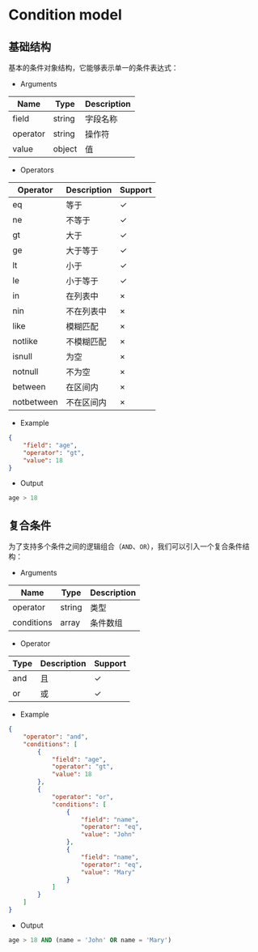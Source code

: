 # Condition model

## 基础结构

基本的条件对象结构，它能够表示单一的条件表达式：

- Arguments

| Name | Type | Description |
| --- | --- | --- |
| field | string | 字段名称 |
| operator | string | 操作符 |
| value | object | 值 |

- Operators

| Operator | Description | Support |
| --- | --- | --- |
| eq | 等于 | ✓ |
| ne | 不等于 | ✓ |
| gt | 大于 | ✓ |
| ge | 大于等于 | ✓ |
| lt | 小于 | ✓ |
| le | 小于等于 | ✓ |
| in | 在列表中 | × |
| nin | 不在列表中 | × |
| like | 模糊匹配 | × |
| notlike | 不模糊匹配 | × |
| isnull | 为空 | × |
| notnull | 不为空 | × |
| between | 在区间内 | × |
| notbetween | 不在区间内 | × |

- Example

```json
{
    "field": "age",
    "operator": "gt",
    "value": 18
}
```

- Output

```sql
age > 18
```

## 复合条件

为了支持多个条件之间的逻辑组合（`AND`、`OR`），我们可以引入一个复合条件结构：

- Arguments

| Name | Type | Description |
| --- | --- | --- |
| operator | string | 类型 |
| conditions | array | 条件数组 |

- Operator

| Type | Description | Support |
| --- | --- | --- |
| and | 且 | ✓ |
| or | 或 | ✓ |

- Example

```json
{
    "operator": "and",
    "conditions": [
        {
            "field": "age",
            "operator": "gt",
            "value": 18
        },
        {
            "operator": "or",
            "conditions": [
                {
                    "field": "name",
                    "operator": "eq",
                    "value": "John"
                },
                {
                    "field": "name",
                    "operator": "eq",
                    "value": "Mary"
                }
            ]
        }
    ]
}
```

- Output

```sql
age > 18 AND (name = 'John' OR name = 'Mary')
```
